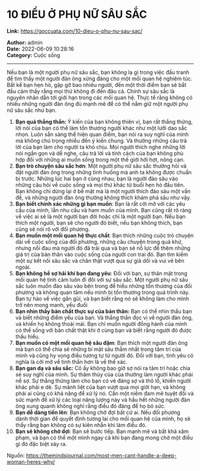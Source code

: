 # 10 ĐIỀU Ở PHỤ NỮ SÂU SẮC

**Link:** https://goccuata.com/10-dieu-o-phu-nu-sau-sac/

**Author:** admin  
**Date:** 2022-06-09 10:28:16  
**Category:** Cuộc sống

---

<!-- wp:paragraph -->
<p>Nếu bạn là một người phụ nữ sâu sắc, bạn không lạ gì trong việc đấu tranh để tìm thấy một người đàn ông xứng đáng cho một mối quan hệ nghiêm túc.  Bất kể bạn hẹn hò, gặp gỡ bao nhiêu người, đến một thời điểm bạn sẽ bắt đầu cảm thấy rằng mọi thứ không đi đến đâu cả.  Chính sự sâu sắc là nguyên nhân dẫn tới giới hạn trong các mối quan hệ. Thực tế rằng không có nhiều những người đàn ông đủ mạnh mẽ để có thể nắm giữ một người phụ nữ sâu sắc như bạn.</p>
<!-- /wp:paragraph -->

<!-- wp:list {"ordered":true} -->
<ol><li><strong>Bạn quá thẳng thắn: </strong> Ý kiến của bạn không thiên vị, bạn rất thẳng thừng, lời nói của bạn có thể làm tổn thương người khác như một lưỡi dao sắc nhọn. Luôn sẵn sàng thể hiện quan điểm, bạn nói ra suy nghĩ của mình mà không chú trọng nhiều đến ý kiến chung. Và thường những câu trả lời của bạn làm cho người ta khó chịu. Mọi người thích nghe những lời nói ngắn gọn và dễ nghe, câu trả lời và tính cách của bạn không phù hợp đối với những ai muốn sống trong một thế giới hời hợt, nông cạn.</li><li><strong>Bạn trò chuyện sâu sắc hơn</strong>: Một người phụ nữ sâu sắc thường hỏi và đặt người đàn ông trong những tình huống mà anh ta không được chuẩn bị trước. Những lúc hai bạn ở cùng nhau; bạn là người đào sâu vào những câu hỏi về cuộc sống và mọi thứ khác từ buổi hẹn hò đầu tiên. Bạn không chỉ dừng lại ở bề mặt mà là một người thích đào sâu một vấn đề, và những người đàn ông thường không thích khám phá sâu như vậy.</li><li><strong>Bạn biết chính xác những gì bạn muốn</strong>: Bạn là rất cởi mở với các yêu cầu của mình, lẫn nhu cầu và ham muốn của mình. Bạn cũng rất rõ ràng về việc ai sẽ là một người bạn đời hoặc chỉ là một người bạn. Nếu bạn thích một người, bạn sẽ cho người đó biết, nếu bạn không thích, bạn cũng sẽ nói rõ với đối phương. </li><li><strong>Bạn muốn một mối quan hệ thực chất</strong>: Bạn thích những cuộc trò chuyện dài về cuộc sống của đối phương, những câu chuyện trong quá khứ, nhưng nỗi đau mà người đó đã trải qua và bạn sẽ nỗ lực để thêm những giá trị của bản thân vào cuộc sống của người con trai đó. Bạn tìm kiếm một sự kết nối sâu sắc và chân thật vượt qua sự giả dối và vui vẻ bên ngoài.</li><li><strong>Bạn không hề sợ hãi khi bạn đang yêu</strong>: Đối với bạn, sự thân mật trong mối quan hệ tình cảm luôn đi đôi với sự sâu sắc. Một người phụ nữ sâu sắc luôn muốn đào sâu vào bên trong để hiểu những tổn thương của đối phương và không quan tâm nếu mình bị tổn thương trong quá trình này. Bạn tự hào về việc gần gũi, và bạn biết rằng nó sẽ không làm cho mình trở nên mong manh, yếu đuối</li><li><strong>Bạn nhìn thấy bản chất thực sự của bản thân:</strong> Bạn có thể nhìn thấu bạn và biết những điểm yếu của bạn. Và thẳng thắn đọc vị về người đàn ông, và khiến họ không thoải mái. Bạn chỉ muốn người đồng hành của mình có thể sống với bản chất thật khi ở cùng bạn và biết rằng người đó được thấu hiểu.</li><li><strong>Bạn muốn có một mối quan hệ sâu đậm</strong>: Bạn thích một người đàn ông mà bạn có thể chia sẻ những bí mật sâu thẳm nhất trong tâm trí của mình và cũng hy vọng điều tương tự từ người đó. Đối với bạn, tình yêu có nghĩa là cởi mở về tinh thần hơn là về thể xác. </li><li><strong>Bạn gan dạ và sâu sắc:</strong> Cô ấy không bao giờ sợ nói ra tâm trí hoặc chia sẻ suy nghĩ của mình. Sự thâm thúy của của thường làm người khác phải nể sợ. Sự thẳng thừng làm cho bạn có vẻ đáng sợ và thô lỗ, khiến người khác phải e dè. Sự mãnh liệt của bạn vượt qua mọi giới hạn, và không phải ai cũng có khả năng để xử lý nó. Cần một niềm đam mê tuyệt đối và sức mạnh để xử lý các loại năng lượng này và hầu hết những người đàn ông xung quanh không nghĩ rằng điều đó đáng để họ bỏ sức.</li><li><strong>Bạn dễ dàng tiến lên</strong>: Bạn không chờ đợi bất cứ ai. Nếu đối phương dành thời gian để quyết định tương lai cho mối quan hệ của mình, họ sẽ thấy rằng bạn không có sự kiên nhẫn khi làm điều đó. </li><li><strong>Bạn sẽ không chờ đợi</strong>: Bạn sẽ bước tiếp. Bạn mạnh mẽ và bất khả xâm phạm, và bạn có thể một mình ngay cả khi bạn đang mong chờ một điều gì đó đặc biệt xảy ra.</li></ol>
<!-- /wp:list -->

<!-- wp:paragraph -->
<p>Nguồn: <a href="https://themindsjournal.com/most-men-cant-handle-a-deep-woman-heres-why/">https://themindsjournal.com/most-men-cant-handle-a-deep-woman-heres-why/</a></p>
<!-- /wp:paragraph -->